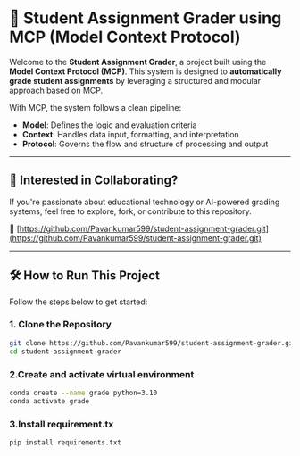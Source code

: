 # 📝 Student Assignment Grader using MCP (Model Context Protocol)

Welcome to the **Student Assignment Grader**, a project built using the **Model Context Protocol (MCP)**. This system is designed to **automatically grade student assignments** by leveraging a structured and modular approach based on MCP.

With MCP, the system follows a clean pipeline:
- **Model**: Defines the logic and evaluation criteria
- **Context**: Handles data input, formatting, and interpretation
- **Protocol**: Governs the flow and structure of processing and output

---

## 🤝 Interested in Collaborating?

If you're passionate about educational technology or AI-powered grading systems, feel free to explore, fork, or contribute to this repository.

🔗 [https://github.com/Pavankumar599/student-assignment-grader.git](https://github.com/Pavankumar599/student-assignment-grader.git)

---

## 🛠️ How to Run This Project

Follow the steps below to get started:

### 1. Clone the Repository

```bash
git clone https://github.com/Pavankumar599/student-assignment-grader.git
cd student-assignment-grader
```

### 2.Create and activate virtual environment

```bash
conda create --name grade python=3.10
conda activate grade
```

### 3.Install requirement.tx
```bash
pip install requirements.txt
```

